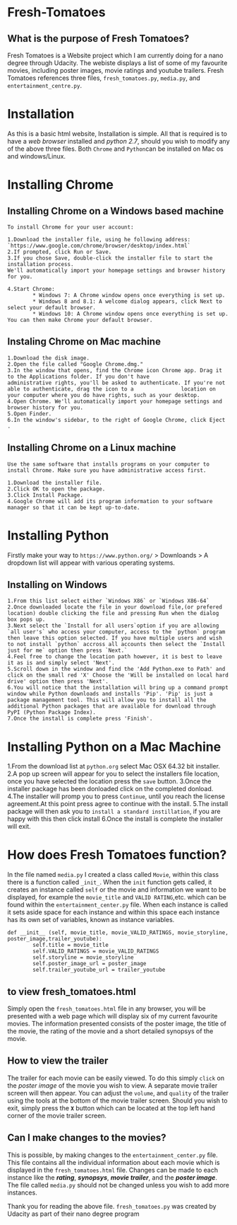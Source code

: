# Fresh-Tomatoes

## What is the purpose of Fresh Tomatoes?
Fresh Tomatoes is a Website project which I am currently doing for a nano degree through Udacity.
The webiste displays a list of some of my favourite movies, including poster images,
movie ratings and youtube trailers.
Fresh Tomatoes references three files, `fresh_tomatoes.py`, `media.py`, and `entertainment_centre.py`.

# Installation

As this is a basic html website, Installation is simple. All that is required is to have a *web browser* installed and *python 2.7*, should you wish to modify any of the above three files.
Both `Chrome` and `Python`can be installed on Mac os and windows/Linux.

# Installing Chrome

## Installing Chrome on a Windows based machine

```
To install Chrome for your user account:

1.Download the installer file, using he following address: `https://www.google.com/chrome/browser/desktop/index.html`
2.If prompted, click Run or Save.
3.If you chose Save, double-click the installer file to start the installation process.
We'll automatically import your homepage settings and browser history for you.

4.Start Chrome:
        * Windows 7: A Chrome window opens once everything is set up.
        * Windows 8 and 8.1: A welcome dialog appears, click Next to select your default browser.
        * Windows 10: A Chrome window opens once everything is set up. You can then make Chrome your default browser.
```
## Instaling Chrome on Mac machine

```
1.Download the disk image.
2.Open the file called "Google Chrome.dmg." 
3.In the window that opens, find the Chrome icon Chrome app. Drag it to the Applications folder. If you don't have              administrative rights, you'll be asked to authenticate. If you're not able to authenticate, drag the icon to a               location on your computer where you do have rights, such as your desktop. 
4.Open Chrome. We'll automatically import your homepage settings and browser history for you.
5.Open Finder.
6.In the window's sidebar, to the right of Google Chrome, click Eject .
```
## Installing Chrome on a Linux machine

```
Use the same software that installs programs on your computer to install Chrome. Make sure you have administrative access first.

1.Download the installer file.
2.Click OK to open the package.
3.Click Install Package.
4.Google Chrome will add its program information to your software manager so that it can be kept up-to-date.
```
# Installing Python

Firstly make your way to `https://www.python.org/` > Downloands > A dropdown list will appear with various operating systems.

## Installing on Windows

```
1.From this list select either `Windows X86` or `Windows X86-64`
2.Once downloaded locate the file in your download file,(or prefered location) double clicking the file and pressing Run when the dialog box pops up.
3.Next select the `Install for all users`option if you are allowing `all user's` who access your computer, access to the `python` program then leave this option selected. If you have multiple users and wish to not install `python` accross all accounts then select the `Install just for me` option then press `Next.`
4.Feel free to change the location path however, it is best to leave it as is and simply select 'Next'.
5.Scroll down in the window and find the 'Add Python.exe to Path' and click on the small red 'X' Choose the 'Will be installed on local hard drive' option then press 'Next'.
6.You will notice that the installation will bring up a command prompt window while Python downloads and installs 'Pip'. 'Pip' is just a package management tool. This will allow you to install all the additional Python packages that are available for download through PyPI (Python Package Index).
7.Once the install is complete press 'Finish'.
```

# Installing Python on a Mac Machine

1.From the download list at `python.org` select Mac OSX 64.32 bit installer.
2.A pop up screen will appear for you to select the installers file location, once you have selected the location press the `save` button.
3.Once the installer package has been donloaded click on the completed donload.
4.The installer will promp you to press `Continue`, until you reach the license agreement.At this point press agree to continue with the install.
5.The install package will then ask you to `install a standard instillation`, if you are happy with this then click install
6.Once the install is complete the installer will exit.




# How does Fresh Tomatoes function?

In the file named `media.py` I created a class called `Movie`, within this class there is a function called `_init_`. 
When the `init` function gets called, it creates an instance called `self` or the movie and information we want to be displayed, for example the `movie_title` and `VALID RATING`,etc. which can be found within the `entertainment_center.py` file. When each instance is called it sets aside space for each instance and within this space each instance has its own set of variables, known as instance variables.
```
def __init__ (self, movie_title, movie_VALID_RATINGS, movie_storyline, poster_image,trailer_youtube):
        self.title = movie_title
        self.VALID_RATINGS = movie_VALID_RATINGS
        self.storyline = movie_storyline
        self.poster_image_url = poster_image
        self.trailer_youtube_url = trailer_youtube
```

## to view fresh_tomatoes.html
Simply open the `fresh_tomatoes.html` file in any browser, you will be presented with a web page which will display six of my current favourite movies.
The information presented consists of the poster image, the title of the movie, the rating of the movie and a short detailed synopsys of the movie.

## How to view the trailer
The trailer for each movie can be easily viewed. To do this simply `click` on the *poster image* of the movie you wish to view.
A separate movie trailer screen will then appear. You can adjust the `volume`, and `quality` of the trailer using the tools at the bottom of the movie trailer screen.
Should you wish to exit, simply press the **`X`** button which can be located at the top left hand corner of the movie trailer screen.

## Can I  make changes to the movies?
This is possible, by making changes to the `entertainment_center.py` file.
This file contains all the individual information about each movie which is displayed in the `fresh_tomatoes.html` file.
Changes can be made to each instance like the _**rating**_, _**synopsys**_, _**movie trailer**_, and the _**poster image**_.
The file called `media.py` should not be changed unless you wish to add more instances.

Thank you for reading the above file.
`fresh_tomatoes.py` was created by Udacity as part of their nano degree program
